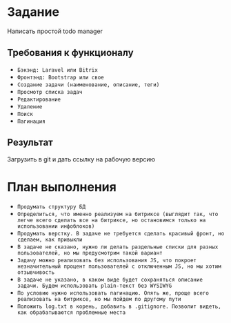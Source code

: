 # Задание

Написать простой todo manager

## Требования к функционалу

- `Бэкэнд: Laravel или Bitrix`
- `Фронтэнд: Bootstrap или свое`
- `Создание задачи (наименование, описание, теги)`
- `Просмотр списка задач`
- `Редактирование`
- `Удаление`
- `Поиск`
- `Пагинация`

## Результат

Загрузить в git и дать ссылку на рабочую версию

# План выполнения

- `Продумать структуру БД`
- `Определиться, что именно реализуем на битриксе (выглядит так, что легче всего сделать все на битриксе, но остановимся только на использовании инфоблоков)`
- `Продумать верстку. В задаче не требуется сделать красивый фронт, но сделаем, как привыкли`
- `В задаче не сказано, нужно ли делать раздельные списки для разных пользователей, но мы предусмотрим такой вариант`
- `Задачу можно реализовать без использования JS, что покроет незначительный процент пользователей с отключенным JS, но мы хотим отзывчивость`
- `В задаче не указано, в каком виде будет сохраняться описание задачи. Будем использовать plain-текст без WYSIWYG`
- `По условию нужно использовать пагинацию. Опять же, проще всего реализовать на битриксе, но мы пойдем по другому пути`
- `Положить log.txt в корень, добавить в .gitignore. Позволит видеть, как обрабатываются проблемные места`